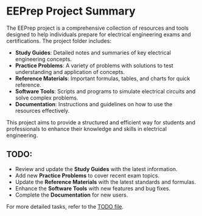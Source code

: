 # EEPrep Project Summary

The EEPrep project is a comprehensive collection of resources and tools designed to help individuals prepare for electrical engineering exams and certifications. The project folder includes:

- **Study Guides**: Detailed notes and summaries of key electrical engineering concepts.
- **Practice Problems**: A variety of problems with solutions to test understanding and application of concepts.
- **Reference Materials**: Important formulas, tables, and charts for quick reference.
- **Software Tools**: Scripts and programs to simulate electrical circuits and solve complex problems.
- **Documentation**: Instructions and guidelines on how to use the resources effectively.

This project aims to provide a structured and efficient way for students and professionals to enhance their knowledge and skills in electrical engineering.

## TODO:
- Review and update the **Study Guides** with the latest information.
- Add new **Practice Problems** to cover recent exam topics.
- Update the **Reference Materials** with the latest standards and formulas.
- Enhance the **Software Tools** with new features and bug fixes.
- Complete the **Documentation** for new users.

For more detailed tasks, refer to the [TODO file](./Todo.md).